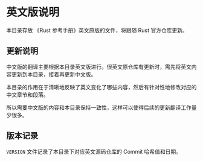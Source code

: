 # 英文版说明

本目录存放 《Rust 参考手册》英文原版的文件，将跟随 Rust 官方仓库更新。


## 更新说明

中文版的翻译主要根据本目录英文版进行。很英文原仓库有更新时，需先将英文内容更新到本目录，接着再更新中文版。

本目录的作用在于清晰地反映了英文变化了哪些内容，然后有针对性地修改对应的中文章节和段落。

所以需要中文版的内容和本目录保持一致性，这样可以使得后续的更新翻译工作量少很多。


## 版本记录

`VERSION` 文件记录了本目录下对应英文源码仓库的 Commit 哈希值和日期。
